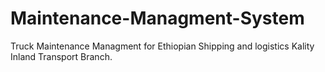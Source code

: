 # Maintenance-Managment-System
Truck Maintenance Managment for Ethiopian Shipping and logistics Kality Inland Transport Branch.
